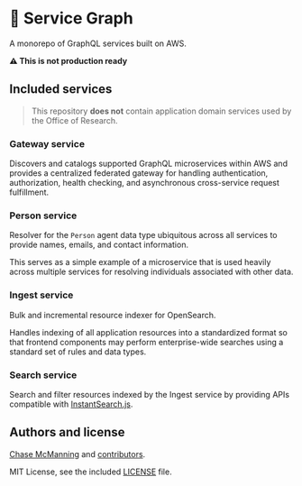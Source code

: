 
# 🍱 Service Graph

A monorepo of GraphQL services built on AWS.

**⚠ This is not production ready**

## Included services

>This repository **does not** contain application domain services used by the Office of Research.

### Gateway service

Discovers and catalogs supported GraphQL microservices within AWS and provides a centralized federated gateway for handling authentication, authorization, health checking, and asynchronous cross-service request fulfillment.

### Person service

Resolver for the `Person` agent data type ubiquitous across all services to provide names, emails, and contact information.

This serves as a simple example of a microservice that is used heavily across multiple services for resolving individuals associated with other data.

### Ingest service

Bulk and incremental resource indexer for OpenSearch.

Handles indexing of all application resources into a standardized format so that frontend components may perform enterprise-wide searches using a standard set of rules and data types.

### Search service

Search and filter resources indexed by the Ingest service by providing APIs compatible with [InstantSearch.js](https://www.algolia.com/doc/guides/building-search-ui/what-is-instantsearch/js/).


## Authors and license

[Chase McManning](https://github.com/McManning) and [contributors](https://github.com/osuresearch/ripple/graphs/contributors).

MIT License, see the included [LICENSE](LICENSE.md) file.
